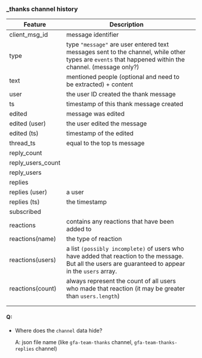 ### _thanks channel history

| Feature           | Description                                                  |      |
| ----------------- | ------------------------------------------------------------ | ---- |
| client_msg_id     | message identifier                                           |      |
| type              | type `"message"` are user entered text messages sent to the channel, while other types are `events` that happened within the channel. (message only?) |      |
| text              | mentioned people (optional and need to be extracted) + content |      |
| user              | the user ID created the thank message                        |      |
| ts                | timestamp of this thank message created                      |      |
| edited            | message was edited                                           |      |
| edited (user)     | the user edited the message                                  |      |
| edited (ts)       | timestamp of the edited                                      |      |
| thread_ts         | equal to the top ts message                                  |      |
| reply_count       |                                                              |      |
| reply_users_count |                                                              |      |
| reply_users       |                                                              |      |
| replies           |                                                              |      |
| replies (user)    | a user                                                       |      |
| replies (ts)      | the timestamp                                                |      |
| subscribed        |                                                              |      |
| reactions         | contains any reactions that have been added to               |      |
| reactions(name)   | the type of reaction                                         |      |
| reactions(users)  | a list `(possibly incomplete)` of users who have added that reaction to the message. But all the users are guaranteed to appear in the `users` array. |      |
| reactions(count)  | always represent the count of all users who made that reaction (it may be greater than `users.length`) |      |
|                   |                                                              |      |
|                   |                                                              |      |

#### Q:

- Where does the `channel` data hide?

  A: json file name (like `gfa-team-thanks` channel, `gfa-team-thanks-replies` channel)

